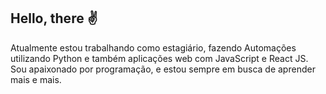 ## Hello, there ✌

Atualmente estou trabalhando como estagiário, fazendo Automações utilizando Python e também aplicações web com JavaScript e React JS. Sou apaixonado por programação, e estou sempre em busca de aprender mais e mais.
